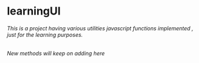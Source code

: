 # learningUI

###### This is a project having various utilities javascript functions implemented , just for the learning purposes.

###### New methods will keep on adding here
